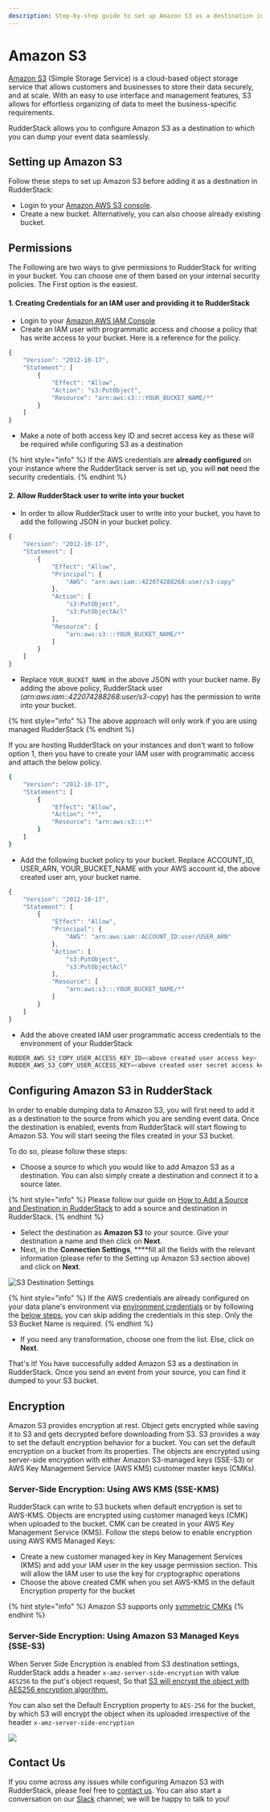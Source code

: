 ```yaml
---
description: Step-by-step guide to set up Amazon S3 as a destination in RudderStack.
---
```


# Amazon S3

[Amazon S3](https://aws.amazon.com/s3/) \(Simple Storage Service\) is a cloud-based object storage service that allows customers and businesses to store their data securely, and at scale. With an easy to use interface and management features, S3 allows for effortless organizing of data to meet the business-specific requirements.

RudderStack allows you to configure Amazon S3 as a destination to which you can dump your event data seamlessly.

## Setting up Amazon S3

Follow these steps to set up Amazon S3 before adding it as a destination in RudderStack:

* Login to your [Amazon AWS S3 console](https://aws.amazon.com/console/).
* Create a new bucket. Alternatively, you can also choose already existing bucket.

## Permissions

The Following are two ways to give permissions to RudderStack for writing in your bucket. You can choose one of them based on your internal security policies. The First option is the easiest.

#### 1. Creating Credentials for an IAM user and providing it to RudderStack

* Login to your [Amazon AWS IAM Console](https://console.aws.amazon.com/iam/home?region=us-east-1)
* Create an IAM user with programmatic access and choose a policy that has write access to your bucket. Here is a reference for the policy.

```javascript
{
    "Version": "2012-10-17",
    "Statement": [
        {
            "Effect": "Allow",
            "Action": "s3:PutObject",
            "Resource": "arn:aws:s3:::YOUR_BUCKET_NAME/*"
        }
    ]
}
```

* Make a note of both access key ID and secret access key as these will be required while configuring S3 as a destination

{% hint style="info" %}
If the AWS credentials are **already configured** on your instance where the RudderStack server is set up, you will **not** need the security credentials.
{% endhint %}

#### 2. Allow RudderStack user to write into your bucket

* In order to allow RudderStack user to write into your bucket, you have to add the following JSON in your bucket policy.

```javascript
{
    "Version": "2012-10-17",
    "Statement": [
        {
            "Effect": "Allow",
            "Principal": {
                "AWS": "arn:aws:iam::422074288268:user/s3-copy"
            },
            "Action": [
                "s3:PutObject",
                "s3:PutObjectAcl"
            ],
            "Resource": [
                "arn:aws:s3:::YOUR_BUCKET_NAME/*"
            ]
        }
    ]
}
```

* Replace `YOUR_BUCKET_NAME` in the above JSON with your bucket name. By adding the above policy, RudderStack user \(_arn:aws:iam::422074288268:user/s3-copy_\) has the permission to write into your bucket.

{% hint style="info" %}
The above approach will only work if you are using managed RudderStack
{% endhint %}

If you are hosting RudderStack on your instances and don't want to follow option 1, then you have to create your IAM user with programmatic access and attach the below policy. 

```bash
{
    "Version": "2012-10-17",
    "Statement": [
        {
            "Effect": "Allow",
            "Action": "*",
            "Resource": "arn:aws:s3:::*"
        }
    ]
}
```

* Add the following bucket policy to your bucket. Replace ACCOUNT\_ID, USER\_ARN, YOUR\_BUCKET\_NAME with your AWS account id, the above created user arn, your bucket name.

```javascript
{
    "Version": "2012-10-17",
    "Statement": [
        {
            "Effect": "Allow",
            "Principal": {
                "AWS": "arn:aws:iam::ACCOUNT_ID:user/USER_ARN"
            },
            "Action": [
                "s3:PutObject",
                "s3:PutObjectAcl"
            ],
            "Resource": [
                "arn:aws:s3:::YOUR_BUCKET_NAME/*"
            ]
        }
    ]
}
```

* Add the above created IAM user programmatic access credentials to the environment of your RudderStack

```javascript
RUDDER_AWS_S3_COPY_USER_ACCESS_KEY_ID=<above created user access key>
RUDDER_AWS_S3_COPY_USER_ACCESS_KEY=<above created user secret access key>
```

## **Configuring** Amazon S3 **in RudderStack**

In order to enable dumping data to Amazon S3, you will first need to add it as a destination to the source from which you are sending event data. Once the destination is enabled, events from RudderStack will start flowing to Amazon S3. You will start seeing the files created in your S3 bucket.

To do so, please follow these steps:

* Choose a source to which you would like to add Amazon S3 as a destination. You can also simply create a destination and connect it to a source later.

{% hint style="info" %}
Please follow our guide on [How to Add a Source and Destination in RudderStack](https://docs.rudderstack.com/how-to-guides/adding-source-and-destination-rudderstack) to add a source and destination in RudderStack.
{% endhint %}

* Select the destination as **Amazon S3** to your source. Give your destination a name and then click on **Next**.
* Next, in the **Connection Settings**, ****fill all the fields with the relevant information \(please refer to the Setting up Amazon S3 section above\) and click on **Next**.

![S3 Destination Settings](../.gitbook/assets/screenshot-2020-06-01-at-2.29.13-pm.png)

{% hint style="info" %}
If the AWS credentials are already configured on your data plane's environment via [environment credentials](https://docs.aws.amazon.com/sdk-for-go/v1/developer-guide/configuring-sdk.html#specifying-credentials) or by following the [below steps](https://docs.rudderstack.com/destinations-guides/amazon-s3#permissions), you can skip adding the credentials in this step. Only the S3 Bucket Name is required.
{% endhint %}

* If you need any transformation, choose one from the list. Else, click on **Next**.

That's it! You have successfully added Amazon S3 as a destination in RudderStack. Once you send an event from your source, you can find it dumped to your S3 bucket.

## Encryption

Amazon S3 provides encryption at rest. Object gets encrypted while saving it to S3 and gets decrypted before downloading from S3. S3 provides a way to set the default encryption behavior for a bucket. You can set the default encryption on a bucket from its properties. The objects are encrypted using server-side encryption with either Amazon S3-managed keys \(SSE-S3\) or AWS Key Management Service \(AWS KMS\) customer master keys \(CMKs\). 

### Server-Side Encryption: Using AWS KMS \(SSE-KMS\) <a id="sse"></a>

RudderStack can write to S3 buckets when default encryption is set to AWS-KMS. Objects are encrypted using customer managed keys \(CMK\) when uploaded to the bucket. CMK can be  created in your AWS Key Management Service \(KMS\). Follow the steps below to enable encryption using AWS KMS Managed Keys:

* Create a new customer managed key in Key Management Services \(KMS\) and add your IAM user in the key usage permission section. This will allow the IAM user to use the key for cryptographic operations
* Choose the above created CMK when you set AWS-KMS in the default Encryption property for the bucket

{% hint style="info" %}
Amazon S3 supports only [symmetric CMKs](https://docs.aws.amazon.com/kms/latest/developerguide/symm-asymm-concepts.html#symmetric-cmks)
{% endhint %}

### Server-Side Encryption: Using Amazon S3 Managed Keys \(SSE-S3\) <a id="sse"></a>

When Server Side Encryption is enabled from S3 destination settings, RudderStack adds a header `x-amz-server-side-encryption` with value `AES256` to the put's object request, So that [S3 will encrypt the object with AES256 encryption algorithm.](https://docs.aws.amazon.com/AmazonS3/latest/dev/SSEUsingRESTAPI.html)

You can also set the Default Encryption property to `AES-256` for the bucket, by which S3 will encrypt the object when its uploaded irrespective of the header `x-amz-server-side-encryption`

![](../.gitbook/assets/screenshot-2020-06-01-at-2.58.08-pm.png)

## Contact Us

If you come across any issues while configuring Amazon S3 with RudderStack, please feel free to [contact us](mailto:%20docs@rudderstack.com). You can also start a conversation on our [Slack](https://resources.rudderstack.com/join-rudderstack-slack) channel; we will be happy to talk to you!

